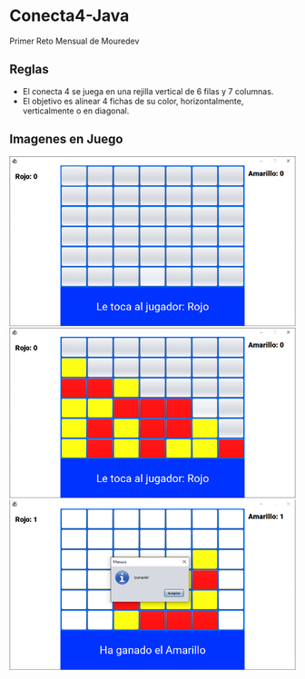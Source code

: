 # Conecta4-Java
Primer Reto Mensual de Mouredev

## Reglas 
- El conecta 4 se juega en una rejilla vertical de 6 filas y 7 columnas.
- El objetivo es alinear 4 fichas de su color, horizontalmente, verticalmente o en diagonal.

## Imagenes en Juego
<img src="/fotos/tablero.png" alt="Tablero">
<img src="/fotos/EnPartida.png" alt="En partida">
<img src="/fotos/Victoria.png" alt="Victoria">


